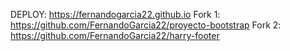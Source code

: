 DEPLOY: https://fernandogarcia22.github.io
Fork 1: https://github.com/FernandoGarcia22/proyecto-bootstrap
Fork 2: https://github.com/FernandoGarcia22/harry-footer
